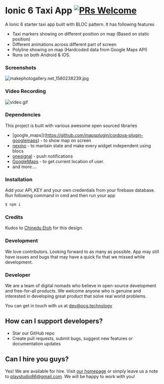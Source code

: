 # Ionic 6 Taxi App [![PRs Welcome](https://img.shields.io/badge/PRs-welcome-brightgreen.svg?style=flat-square)](http://makeapullrequest.com)


A Ionic 6 starter taxi app built with BLOC pattern. It has following features

  - Taxi markers showing on different position on map (Based on static position)
  - Different animations across different part of screen 
  - Polyline showing on map (Hardcoded data from Google Maps API)
  - Runs on both Android & IOS.

### Screenshots

![makephotogallery.net_1580238239.jpg](https://www.dropbox.com/s/dgd40s5752y2jsl/makephotogallery.net_1580238239.jpg?dl=0&raw=1)

### Video Recording
![video.gif](https://firebasestorage.googleapis.com/v0/b/smart-ordr.appspot.com/o/ezgif.com-resize.gif?alt=media&token=3d9a010b-ba52-4045-a24e-cb3078e2a2f1)
### Dependencies

This project is built with various awesome open sourced libraries

* [google_maps]((https://github.com/mapsplugin/cordova-plugin-googlemaps) -  to show map on screen 
* [nexmo](vonage.com/communications-apis/programmable-solutions/2fa/) - to mantain state and make every widget independent using blocs 
* [onesignal](https://app.onesignal.com/apps) - push notifications
* [GoogleMaps](https://github.com/mapsplugin/cordova-plugin-googlemaps) - to get current location of user.
* and more....


### Installation

Add your API_KEY and your own credentials from your firebase database. Run following command in cmd and then run your app

```sh
$ npm i
```
### Credits
Kudos to [Chinedu Etoh](https://www.linkedin.com/in/chinedu-etoamaihe-a041a6105/) for this design.

### Development

We love contributors. Looking forward to as many as possible.
App may still have issues and bugs that may have a quick fix that we missed while development.

### Developer

We are a team of digital nomads who believe in open-source development and free-for-all products.
We welcome anyone who is genuine and interested in developing great product that solve real world problems.

You can get in touch with us at dev@ocg.technology

## How can I support developers?
- Star our GitHub repo
- Create pull requests, submit bugs, suggest new features or documentation updates


## Can I hire you guys?
Yes! We are available for hire. Visit [our homepage](https://stackbust.com/) or simply leave us a note to playstudio86@gmail.com. We will be happy to work with you!
